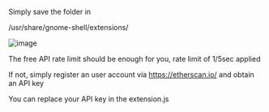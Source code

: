 Simply save the folder in

/usr/share/gnome-shell/extensions/

![image](https://github.com/azurerelish/gnome_shell_ethereum_gas_tracker/assets/6220170/7d46ad2f-e1af-4d79-97ae-bceb7f869fc7)


The free API rate limit should be enough for you, rate limit of 1/5sec applied

If not, simply register an user account via https://etherscan.io/ and obtain an API key

You can replace your API key in the extension.js
